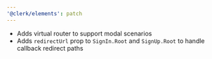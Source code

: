 ```yaml
---
'@clerk/elements': patch
---
```


- Adds virtual router to support modal scenarios
- Adds `redirectUrl` prop to `SignIn.Root` and `SignUp.Root` to handle callback redirect paths
